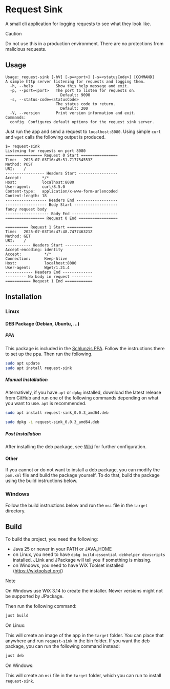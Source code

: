 # Request Sink

A small cli application for logging requests to see what they look like.

> [!CAUTION]
> Do not use this in a production environment. There are no protections from malicious requests.

## Usage

```
Usage: request-sink [-hV] [-p=<port>] [-s=<statusCode>] [COMMAND]
A simple http server listening for requests and logging them.
  -h, --help          Show this help message and exit.
  -p, --port=<port>   The port to listen for requests on.
                        Default: 9090
  -s, --status-code=<statusCode>
                      The status code to return.
                        Default: 200
  -V, --version       Print version information and exit.
Commands:
  config  Configures default options for the request sink server.
```

Just run the app and send a request to `localhost:8080`.
Using simple `curl` and `wget` calls the following output is produced.

```
$» request-sink        
Listening for requests on port 8080
================ Request 0 Start ================
Time:   2025-07-03T16:45:51.717754553Z
Method: POST
URI:    /
----------------- Headers Start -----------------
Accept:         */*
Host:           localhost:8080
User-agent:     curl/8.5.0
Content-type:   application/x-www-form-urlencoded
Content-length: 18
------------------ Headers End ------------------
------------------ Body Start -------------------
fancy request body
------------------- Body End --------------------
================= Request 0 End =================

========== Request 1 Start ===========
Time:   2025-07-03T16:47:48.747746321Z
Method: GET
URI:    /
----------- Headers Start ------------
Accept-encoding: identity
Accept:          */*
Connection:      Keep-Alive
Host:            localhost:8080
User-agent:      Wget/1.21.4
------------ Headers End -------------
--------- No body in request ---------
=========== Request 1 End ============
```

## Installation

### Linux

#### DEB Package (Debian, Ubuntu, ...)

##### PPA

This package is included in the [Schlunzis PPA](https://github.com/schlunzis/ppa).
Follow the instructions there to set up the ppa. Then run the following.

```bash
sudo apt update
sudo apt install request-sink
```

##### Manual Installation

Alternatively, if you have `apt` or `dpkg` installed, download the latest release from GitHub and run one of the
following commands depending on what you want to use. `apt` is recommended.

```bash
sudo apt install request-sink_0.0.3_amd64.deb
```

```bash
sudo dpkg -i request-sink_0.0.3_amd64.deb
```

##### Post Installation

After installing the deb package, see [Wiki](https://github.com/Til7701/request-sink/wiki/Post-Installation) for further
configuration.

#### Other

If you cannot or do not want to install a deb package, you can modify the `pom.xml` file and build the package yourself.
To do that, build the package using the build instructions below.

### Windows

Follow the build instructions below and run the `msi` file in the `target` directory.

## Build

To build the project, you need the following:

- Java 25 or newer in your PATH or JAVA_HOME
- on Linux, you need to have `dpkg build-essential debhelper devscripts` installed. JLink and JPackage will tell you if
  something is missing.
- on Windows, you need to have WiX Toolset installed (https://wixtoolset.org/)

> [!NOTE]
> On Windows use WiX 3.14 to create the installer. Newer versions might not be supported by JPackage.

Then run the following command:

```bash
just build
```

On Linux:

This will create an image of the app in the `target` folder. You can place that anywhere and run `request-sink` in the
bin folder.
If you want the deb package, you can run the following command instead:

```bash
just deb
```

On Windows:

This will create an `msi` file in the `target` folder, which you can run to install `request-sink`.
